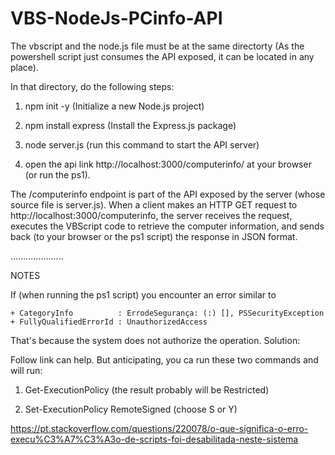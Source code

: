 # VBS-NodeJs-PCinfo-API

The vbscript and the node.js file must be at the same directorty (As the powershell script just consumes the API exposed, it can be located in any place).

In that directory, do the following steps:

1) npm init -y (Initialize a new Node.js project)

2) npm install express (Install the Express.js package)

3) node server.js  (run this command to start the API server)

4) open the api link http://localhost:3000/computerinfo/ at your browser (or run the ps1).


The /computerinfo endpoint is part of the API exposed by the server (whose source file is server.js). When a client makes an HTTP GET request to http://localhost:3000/computerinfo, the server receives the request, executes the VBScript code to retrieve the computer information, and sends back (to your browser or the ps1 script) the response in JSON format.

.....................

NOTES

If (when running the ps1 script) you encounter an error similar to

    + CategoryInfo          : ErrodeSegurança: (:) [], PSSecurityException
    + FullyQualifiedErrorId : UnauthorizedAccess

That's because the system does not authorize the operation. Solution:

Follow link can help. But anticipating, you ca run these two commands and will run:

1) Get-ExecutionPolicy (the result probably will be Restricted)

2) Set-ExecutionPolicy RemoteSigned (choose S or Y)

https://pt.stackoverflow.com/questions/220078/o-que-significa-o-erro-execu%C3%A7%C3%A3o-de-scripts-foi-desabilitada-neste-sistema






